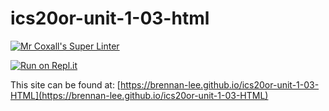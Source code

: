# ics20or-unit-1-03-html

[![Mr Coxall's Super Linter](https://github.com/brennan-lee/ics20or-unit-1-03-HTML/workflows/Mr%20Coxall's%20Super%20Linter/badge.svg)](https://github.com/brennan-lee/ics20or-unit-1-03-HTML/actions/)

[![Run on Repl.it](https://repl.it/badge/github/brennan-lee/ics20or-unit-1-03-HTML)](https://repl.it/github/brennan-lee/ics20or-unit-1-03-HTML)

This site can be found at: [https://brennan-lee.github.io/ics20or-unit-1-03-HTML](https://brennan-lee.github.io/ics20or-unit-1-03-HTML)
